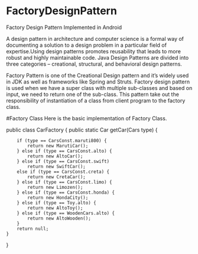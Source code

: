 # FactoryDesignPattern
Factory Design Pattern Implemented in Android 

A design pattern in architecture and computer science is a formal way of documenting a solution to a design problem in a particular field of expertise.Using design patterns promotes reusability that leads to more robust and highly maintainable code. Java Design Patterns are divided into three categories – creational, structural, and behavioral design patterns.

Factory Pattern is one of the Creational Design pattern and it’s widely used in JDK as well as frameworks like Spring and Struts.
Factory design pattern is used when we have a super class with multiple sub-classes and based on input, we need to return one of the sub-class. This pattern take out the responsibility of instantiation of a class from client program to the factory class.


#Factory Class
 Here is the basic implementation of Factory Class.

 public class CarFactory {
    public static Car getCar(Cars type) {

        if (type == CarsConst.maruti800) {
            return new MarutiCar();
        } else if (type == CarsConst.alto) {
            return new AltoCar();
        } else if (type == CarsConst.swift)
            return new SwiftCar();
        else if (type == CarsConst.creta) {
            return new CretaCar();
        } else if (type == CarsConst.limo) {
            return new Limozen();
        } else if (type == CarsConst.honda) {
            return new HondaCity();
        } else if (type == Toy.alto) {
            return new AltoToy();
        } else if (type == WoodenCars.alto) {
            return new AltoWooden();
        }
        return null;
    }
}
